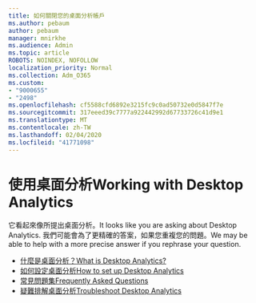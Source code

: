```yaml
---
title: 如何關閉您的桌面分析帳戶
ms.author: pebaum
author: pebaum
manager: mnirkhe
ms.audience: Admin
ms.topic: article
ROBOTS: NOINDEX, NOFOLLOW
localization_priority: Normal
ms.collection: Adm_O365
ms.custom:
- "9000655"
- "2498"
ms.openlocfilehash: cf5588cfd6892e3215fc9c0ad50732e0d5847f7e
ms.sourcegitcommit: 317eeed39c7777a922442992d67733726c41d9e1
ms.translationtype: MT
ms.contentlocale: zh-TW
ms.lasthandoff: 02/04/2020
ms.locfileid: "41771098"
---
```

# <a name="working-with-desktop-analytics"></a><span data-ttu-id="1cf95-102">使用桌面分析</span><span class="sxs-lookup"><span data-stu-id="1cf95-102">Working with Desktop Analytics</span></span>

<span data-ttu-id="1cf95-103">它看起來像所提出桌面分析。</span><span class="sxs-lookup"><span data-stu-id="1cf95-103">It looks like you are asking about Desktop Analytics.</span></span> <span data-ttu-id="1cf95-104">我們可能會為了更精確的答案，如果您重複您的問題。</span><span class="sxs-lookup"><span data-stu-id="1cf95-104">We may be able to help with a more precise answer if you rephrase your question.</span></span>

- [<span data-ttu-id="1cf95-105">什麼是桌面分析？</span><span class="sxs-lookup"><span data-stu-id="1cf95-105">What is Desktop Analytics?</span></span>](https://docs.microsoft.com/configmgr/desktop-analytics/overview)
- [<span data-ttu-id="1cf95-106">如何設定桌面分析</span><span class="sxs-lookup"><span data-stu-id="1cf95-106">How to set up Desktop Analytics</span></span>](https://docs.microsoft.com/configmgr/desktop-analytics/set-up)
- [<span data-ttu-id="1cf95-107">常見問題集</span><span class="sxs-lookup"><span data-stu-id="1cf95-107">Frequently Asked Questions</span></span>](https://docs.microsoft.com/configmgr/desktop-analytics/faq)
- [<span data-ttu-id="1cf95-108">疑難排解桌面分析</span><span class="sxs-lookup"><span data-stu-id="1cf95-108">Troubleshoot Desktop Analytics</span></span>](https://docs.microsoft.com/configmgr/desktop-analytics/troubleshooting)